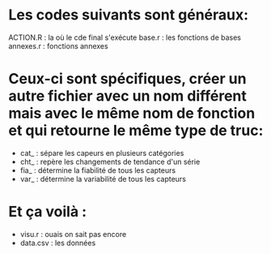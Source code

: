 # Les codes suivants sont généraux:

ACTION.R : la où le cde final s'exécute
base.r : les fonctions de bases 
annexes.r : fonctions annexes

# Ceux-ci sont spécifiques, créer un autre fichier avec un nom différent mais avec le même nom de fonction et qui retourne le même type de truc:

* cat_ : sépare les capeurs en plusieurs catégories
* cht_ : repère les changements de tendance d'un série
* fia_ : détermine la fiabilité de tous les capteurs
* var_ : détermine la variabilité de tous les capteurs

# Et ça voilà :

* visu.r : ouais on sait pas encore
* data.csv : les données
